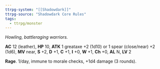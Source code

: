```yaml
---
ttrpg-system: "[[Shadowdark]]"
ttrpg-source: "Shadowdark Core Rules"
tags:
  - ttrpg/monster
---
```


_Howling, battleraging warriors._

**AC** 12 (leather), **HP** 10, **ATK** 1 greataxe +2 (1d10) or 1 spear (close/near) +2 (1d6), **MV** near, **S** +2, **D** +1, **C** +1, **I** +0, **W** +1, **Ch** +0, **AL** N, **LV** 2

**Rage**. 1/day, immune to morale checks, +1d4 damage (3 rounds).

